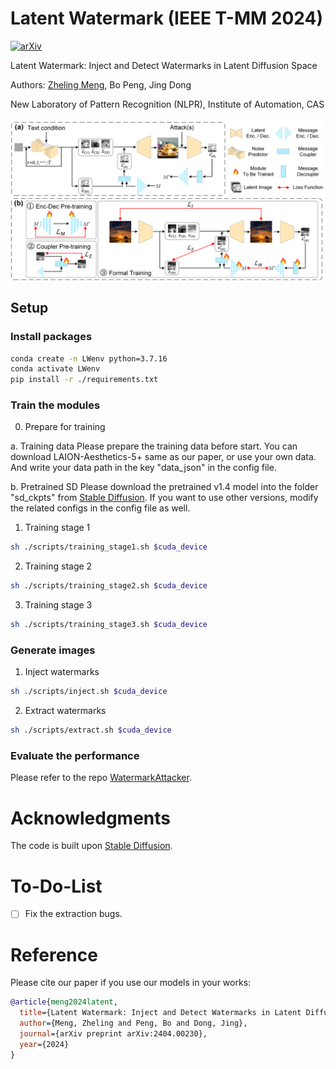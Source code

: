 # Latent Watermark (IEEE T-MM 2024)
[![arXiv](https://img.shields.io/badge/arXiv-2404.00230-b31b1b.svg)](https://arxiv.org/abs/2404.00230)

Latent Watermark: Inject and Detect Watermarks in Latent Diffusion Space

Authors: [Zheling Meng](https://richardsunnymeng.github.io/), Bo Peng, Jing Dong

New Laboratory of Pattern Recognition (NLPR), Institute of Automation, CAS

![Framework](./assets/fig2.png "The framework of Latent Watermark (a) and the progressive training strategy (b).")



## Setup

### Install packages

```bash
conda create -n LWenv python=3.7.16
conda activate LWenv
pip install -r ./requirements.txt
```

### Train the modules

0. Prepare for training

a. Training data
Please prepare the training data before start. You can download LAION-Aesthetics-5+ same as our paper, or use your own data. And write your data path in the key "data_json" in the config file.

b. Pretrained SD
Please download the pretrained v1.4 model into the folder "sd_ckpts" from [Stable Diffusion](https://github.com/CompVis/stable-diffusion). If you want to use other versions, modify the related configs in the config file as well.


1. Training stage 1
```bash
sh ./scripts/training_stage1.sh $cuda_device
```

2. Training stage 2
```bash
sh ./scripts/training_stage2.sh $cuda_device
```

3. Training stage 3
```bash
sh ./scripts/training_stage3.sh $cuda_device
```

### Generate images

1. Inject watermarks
```bash
sh ./scripts/inject.sh $cuda_device
```

2. Extract watermarks
```bash
sh ./scripts/extract.sh $cuda_device
```

### Evaluate the performance
Please refer to the repo [WatermarkAttacker](https://github.com/XuandongZhao/WatermarkAttacker).


# Acknowledgments
The code is built upon [Stable Diffusion](https://github.com/CompVis/stable-diffusion).

# To-Do-List
- [ ] Fix the extraction bugs.

# Reference
Please cite our paper if you use our models in your works:

```bibtex
@article{meng2024latent,
  title={Latent Watermark: Inject and Detect Watermarks in Latent Diffusion Space},
  author={Meng, Zheling and Peng, Bo and Dong, Jing},
  journal={arXiv preprint arXiv:2404.00230},
  year={2024}
}
